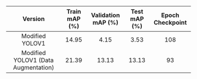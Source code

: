 |Version                            | Train mAP (%)| Validation mAP (%)| Test mAP (%)| Epoch Checkpoint|
|:---:                              |:---:         |:---:              |:---:        |:---:            |
|Modified YOLOV1                    |14.95         |4.15               |3.53         |108              |
|Modified YOLOV1 (Data Augmentation)|21.39         |13.13              |13.13        |93               |
